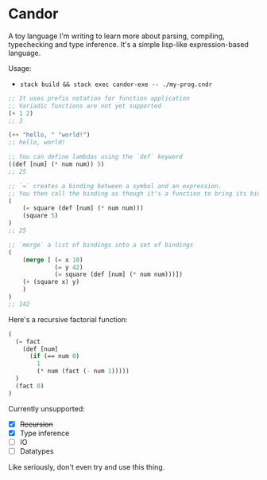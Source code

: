# Candor

A toy language I'm writing to learn more about parsing, compiling, typechecking
and type inference. It's a simple lisp-like expression-based language.

Usage:

- `stack build && stack exec candor-exe -- ./my-prog.cndr`


```lisp
;; It uses prefix notation for function application
;; Variadic functions are not yet supported
(+ 1 2)
;; 3

(++ "hello, " "world!")
;; hello, world!

;; You can define lambdas using the `def` keyword
((def [num] (* num num)) 5)
;; 25

;; `=` creates a binding between a symbol and an expression.
;; You then call the binding as though it's a function to bring its bindings into scope:
(
    (= square (def [num] (* num num))) 
    (square 5)
)
;; 25

;; `merge` a list of bindings into a set of bindings
(
    (merge [ (= x 10)
             (= y 42)
             (= square (def [num] (* num num)))])
    (+ (square x) y)
    )
)
;; 142
```

Here's a recursive factorial function:

```lisp
(
  (= fact 
    (def [num] 
      (if (== num 0) 
        1 
        (* num (fact (- num 1)))))
  ) 
  (fact 0)
)
```

Currently unsupported:
- [x]  ~~Recursion~~
- [x]  Type inference
- [ ]  IO
- [ ]  Datatypes

Like seriously, don't even try and use this thing.
